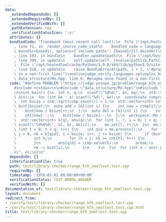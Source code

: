 ```yaml
---
data:
  _extendedDependsOn: []
  _extendedRequiredBy: []
  _extendedVerifiedWith: []
  _pathExtension: cpp
  _verificationStatusIcon: ':x:'
  attributes: {}
  bundledCode: "Traceback (most recent call last):\n  File \"/opt/hostedtoolcache/Python/3.9.0/x64/lib/python3.9/site-packages/onlinejudge_verify/documentation/build.py\"\
    , line 71, in _render_source_code_stat\n    bundled_code = language.bundle(stat.path,\
    \ basedir=basedir, options={'include_paths': [basedir]}).decode()\n  File \"/opt/hostedtoolcache/Python/3.9.0/x64/lib/python3.9/site-packages/onlinejudge_verify/languages/cplusplus.py\"\
    , line 193, in bundle\n    bundler.update(path)\n  File \"/opt/hostedtoolcache/Python/3.9.0/x64/lib/python3.9/site-packages/onlinejudge_verify/languages/cplusplus_bundle.py\"\
    , line 399, in update\n    self.update(self._resolve(pathlib.Path(included), included_from=path))\n\
    \  File \"/opt/hostedtoolcache/Python/3.9.0/x64/lib/python3.9/site-packages/onlinejudge_verify/languages/cplusplus_bundle.py\"\
    , line 310, in update\n    raise BundleErrorAt(path, i + 1, \"#pragma once found\
    \ in a non-first line\")\nonlinejudge_verify.languages.cplusplus_bundle.BundleErrorAt:\
    \ data_structure/Mo.hpp: line 6: #pragma once found in a non-first line\n"
  code: "#define PROBLEM \"https://judge.yosupo.jp/problem/range_kth_smallest\"\n\
    #include <cstdio>\n\n#include \"data_structure/Mo.hpp\"\n#include \"utils/coordinate_compression.hpp\"\
    \n\nint main() {\n  int n, q;\n  scanf(\"%d%d\", &n, &q);\n  std::vector<int>\
    \ a(n);\n  for (int &e : a) scanf(\"%d\", &e);\n  coordinate_compression ccmp(a);\n\
    \  int bsize = std::sqrt(ccmp.count()) + 1;\n  std::vector<int> cnt(ccmp.count()),\
    \ bcnt(bsize);\n  auto add = [&](int i) {\n    int now = ccmp[i];\n    cnt[now]++;\n\
    \    bcnt[now / bsize]++;\n  };\n  auto del = [&](int i) {\n    int now = ccmp[i];\n\
    \    cnt[now]--;\n    bcnt[now / bsize]--;\n  };\n  workspace::Mo mo(add, del);\n\
    \  std::vector<int> k(q), ans(q);\n  for (int l, r, i = 0; i < q; i++) {\n   \
    \ scanf(\"%d%d%d\", &l, &r, &k[i]);\n    mo.set(l, r);\n  }\n  mo.make();\n  for\
    \ (int t = 0; t < q; t++) {\n    int qid = mo.process();\n    for (int i = 0,\
    \ j = 0, nk = k[qid]; i < bsize; i++, j += bsize) {\n      if (bcnt[i] > nk) {\n\
    \        int h;\n        for (h = j; nk >= cnt[h]; h++) {\n          nk -= cnt[h];\n\
    \        }\n        ans[qid] = ccmp.value(h);\n        break;\n      } else {\n\
    \        nk -= bcnt[i];\n      }\n    }\n  }\n  for (int e : ans) printf(\"%d\\\
    n\", e);\n}\n"
  dependsOn: []
  isVerificationFile: true
  path: test/library-checker/range_kth_smallest.test.cpp
  requiredBy: []
  timestamp: '1970-01-01 00:00:00+00:00'
  verificationStatus: TEST_WRONG_ANSWER
  verifiedWith: []
documentation_of: test/library-checker/range_kth_smallest.test.cpp
layout: document
redirect_from:
- /verify/test/library-checker/range_kth_smallest.test.cpp
- /verify/test/library-checker/range_kth_smallest.test.cpp.html
title: test/library-checker/range_kth_smallest.test.cpp
---
```

